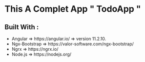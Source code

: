 # This A Complet App " TodoApp " 

## Built With :

<ul>
      <li> Angular => https://angular.io/  => version 11.2.10. </li> 
      <li> Ngx-Bootstrap => https://valor-software.com/ngx-bootstrap/ </li> 
      <li> Ngrx => https://ngrx.io/ </li> 
      <li> Node.js => https://nodejs.org/ </li> 
</ul>
